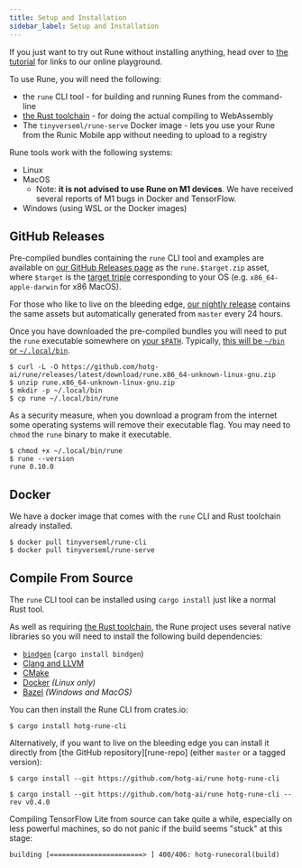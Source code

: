 ```yaml
---
title: Setup and Installation
sidebar_label: Setup and Installation
---
```


If you just want to try out Rune without installing anything, head over to
[the tutorial](./tutorials/tutorials/lesson-1/README.md) for links to our online
playground.

To use Rune, you will need the following:

- the `rune` CLI tool - for building and running Runes from the command-line
- [the Rust toolchain][rustup] - for doing the actual compiling to WebAssembly
- The `tinyverseml/rune-serve` Docker image - lets you use your Rune from the
  Runic Mobile app without needing to upload to a registry

Rune tools work with the following systems:

- Linux
- MacOS
    - Note: **it is not advised to use Rune on M1 devices**. We have received
      several reports of M1 bugs in Docker and TensorFlow.
- Windows (using WSL or the Docker images)

## GitHub Releases

Pre-compiled bundles containing the `rune` CLI tool and examples are available
on [our GitHub Releases page][latest-release] as the `rune.$target.zip` asset,
where `$target` is the [target triple][target-triple] corresponding to your OS
(e.g.  `x86_64-apple-darwin` for x86 MacOS).

For those who like to live on the bleeding edge, [our nightly release][nightly]
contains the same assets but automatically generated from `master` every 24
hours.

Once you have downloaded the pre-compiled bundles you will need to put the
`rune` executable somewhere on [your `$PATH`][path]. Typically, [this will be `~/bin`
or `~/.local/bin`][executable-dir].

```console
$ curl -L -O https://github.com/hotg-ai/rune/releases/latest/download/rune.x86_64-unknown-linux-gnu.zip
$ unzip rune.x86_64-unknown-linux-gnu.zip
$ mkdir -p ~/.local/bin
$ cp rune ~/.local/bin/rune
```

As a security measure, when you download a program from the internet some
operating systems will remove their executable flag. You may need to `chmod` the
`rune` binary to make it executable.

```console
$ chmod +x ~/.local/bin/rune
$ rune --version
rune 0.10.0
```

## Docker

We have a docker image that comes with the `rune` CLI and Rust toolchain
already installed.

```console
$ docker pull tinyverseml/rune-cli
$ docker pull tinyverseml/rune-serve
```

## Compile From Source

The `rune` CLI tool can be installed using `cargo install` just like a normal
Rust tool.

As well as requiring [the Rust toolchain](https://rustup.rs/), the Rune project
uses several native libraries so you will need to install the following
build dependencies:

- [`bindgen`](https://github.com/rust-lang/rust-bindgen) (`cargo install bindgen`)
- [Clang and LLVM](https://releases.llvm.org/download.html)
- [CMake](https://cmake.org/download/)
- [Docker](https://docs.docker.com/get-docker/) *(Linux only)*
- [Bazel](https://docs.bazel.build/versions/main/install.html) *(Windows and MacOS)*

You can then install the Rune CLI from crates.io:

```shell
$ cargo install hotg-rune-cli
```

Alternatively, if you want to live on the bleeding edge you can install it
directly from [the GitHub repository][rune-repo] (either `master` or a tagged
version):

```shell
$ cargo install --git https://github.com/hotg-ai/rune hotg-rune-cli

$ cargo install --git https://github.com/hotg-ai/rune hotg-rune-cli --rev v0.4.0
```

Compiling TensorFlow Lite from source can take quite a while, especially on less
powerful machines, so do not panic if the build seems "stuck" at this stage:

```
building [=======================> ] 400/406: hotg-runecoral(build)
```

[latest-release]: https://github.com/hotg-ai/rune/releases/latest
[target-triple]: https://doc.rust-lang.org/nightly/rustc/platform-support.html
[nightly]: https://github.com/hotg-ai/rune/releases/tag/nightly
[executable-dir]: https://unix.stackexchange.com/questions/36871/where-should-a-local-executable-be-placed
[path]: https://en.wikipedia.org/wiki/PATH_(variable)#Unix_and_Unix-like
[rustup]: https://rustup.rs/
